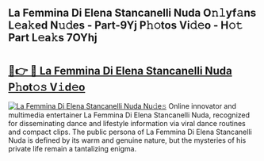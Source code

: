 ## La Femmina Di Elena Stancanelli Nuda O𝚗𝚕yf𝚊ns L𝚎a𝚔ed N𝚞𝚍es - Part-9Yj P𝚑𝚘tos Vi𝚍𝚎o - H𝚘𝚝 Part L𝚎a𝚔s 7OYhj

# <h2><a href="http://kf5c5ht.oniu.top/?m=La+Femmina+Di+Elena+Stancanelli+Nuda">🔗👉 🔴 La Femmina Di Elena Stancanelli Nuda P𝚑ot𝚘𝚜 V𝚒d𝚎o</a></h2>

[![La Femmina Di Elena Stancanelli Nuda Nu𝚍e𝚜](https://i.imgur.com/0qMVB7G.gif)](http://kf5c5ht.oniu.top/?m=La+Femmina+Di+Elena+Stancanelli+Nuda)
Online innovator and multimedia entertainer La Femmina Di Elena Stancanelli Nuda, recognized for disseminating dance and lifestyle information via viral dance routines and compact clips. The public persona of La Femmina Di Elena Stancanelli Nuda is defined by its warm and genuine nature, but the mysteries of his private life remain a tantalizing enigma.  
